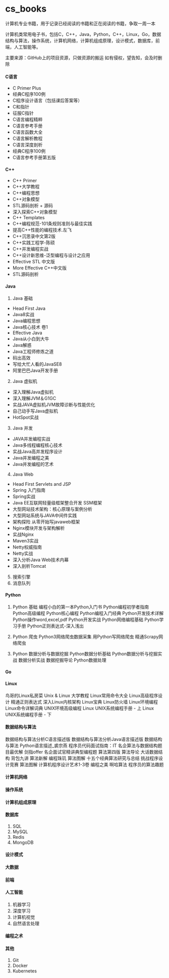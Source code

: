 # cs_books
计算机专业书籍，用于记录已经阅读的书籍和正在阅读的书籍，争取一周一本


计算机类常用电子书，包括C，C++，Java，Python，C++，Linux，Go，数据结构与算法，操作系统，计算机网络，计算机组成原理，设计模式，数据库，前端，人工智能等。

主要来源：GitHub上的项目资源，只做资源的搬运
如有侵权，望告知，会及时删除

#### C语言

+ C Primer Plus
+ 经典C程序100例
+ C程序设计语言（包括课后答案等）
+ C和指针
+ 征服C指针
+ C语言编程精粹
+ C语言参考手册
+ C语言函数大全
+ C语言解析教程
+ C语言深度剖析
+ 经典C程序100例
+ C语言参考手册第五版

#### C++

+ C++ Primer
+ C++大学教程
+ C++编程思想
+ C++对象模型
+ STL源码剖析 + 源码
+ 深入探索C++对象模型
+ C++ Templates
+ C++编程规范-101条规则准则与最佳实践
+ 提高C++性能的编程技术.左飞
+ C++沉思录中文第2版
+ C++实践工程学-陈硕
+ C++并发编程实战
+ C++设计新思维-泛型编程与设计之应用
+ Effective STL 中文版
+ More Effective C++中文版
+ STL源码剖析

#### Java

1. Java 基础
+ Head First Java
+ Java8实战
+ Java编程思想
+ Java核心技术 卷1
+ Effective Java
+ Java从小白到大牛
+ Java解惑
+ Java工程师修炼之道
+ 码出高效
+ 写给大忙人看的JavaSE8
+ 阿里巴巴Java开发手册

2. Java 虚拟机
+ 深入理解Java虚拟机
+ 深入理解JVM＆G1GC
+ 实战JAVA虚拟机JVM故障诊断与性能优化
+ 自己动手写Java虚拟机
+ HotSpot实战

3. Java 并发
+ JAVA并发编程实战
+ Java多线程编程核心技术
+ 实战Java高并发程序设计
+ Java并发编程之美
+ Java并发编程的艺术

4. Java Web
+ Head First Servlets and JSP
+ Spring 入门指南
+ Spring实战
+ Java EE互联网轻量级框架整合开发 SSM框架
+ 大型网站技术架构：核心原理与案例分析
+ 大型网站系统与JAVA中间件实践
+ 架构探险 从零开始写javaweb框架
+ Nginx模块开发与架构解析
+ 实战Nginx
+ Maven3实战
+ Netty权威指南
+ Netty实战
+ 深入分析Java Web技术内幕
+ 深入剖析Tomcat

5. 搜索引擎
6. 消息队列

#### Python

1. Python 基础
编程小白的第一本Python入门书
Python编程初学者指南
Python高级编程
Python核心编程
Python编程入门经典
Python开发技术详解
Python操作word,excel,pdf
Python开发实战
Python网络编程基础
Python学习手册
Python正则表达式-深入浅出

2. Python 爬虫
Python3网络爬虫数据采集
用Python写网络爬虫
精通Scrapy网络爬虫

3. Python 数据分析与数据挖掘
Python数据分析基础
Python数据分析与挖掘实战
数据分析实战
数据挖掘导论
Python数据处理

#### Go

#### Linux

鸟哥的Linux私房菜
Unix & Linux 大学教程
Linux常用命令大全
Linux高级程序设计
精通正则表达式
深入Linux内核架构
Linux宝典
Linux防火墙
Linux环境编程
Linux命令详解词典
UNIX环境高级编程
Linux UNIX系统编程手册 - 上
Linux UNIX系统编程手册 - 下

#### 数据结构与算法

数据结构与算法分析C语言描述版
数据结构与算法分析Java语言描述版
数据结构与算法 Python语言描述_裘宗燕
程序员代码面试指南：IT 名企算法与数据结构题目最优解
剑指offer 名企面试官精讲典型编程题
算法第四版
算法导论
大话数据结构
背包九讲
算法新解
编程珠玑
算法图解
十五个经典算法研究与总结
挑战程序设计竞赛
算法图解
计算机程序设计艺术1-3卷
编程之美
啊哈算法
程序员的算法趣题

#### 计算机网络

#### 操作系统

#### 计算机组成原理

#### 数据库

1. SQL
2. MySQL
3. Redis
4. MongoDB

#### 设计模式

#### 大数据

#### 前端

#### 人工智能
1. 机器学习
2. 深度学习
3. 计算机视觉
4. 自然语言处理

#### 编程之术

#### 其他

1. Git
2. Docker
3. Kubernetes